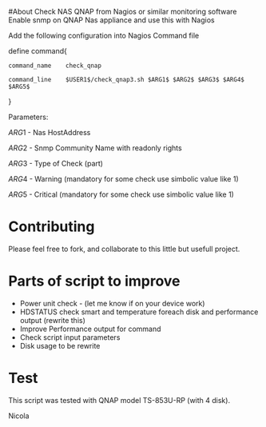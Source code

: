 #About
Check NAS QNAP from Nagios or similar monitoring software
Enable snmp on QNAP Nas appliance and use this with Nagios

Add the following configuration into Nagios Command file

define command{

	command_name 	check_qnap
	
	command_line 	$USER1$/check_qnap3.sh $ARG1$ $ARG2$ $ARG3$ $ARG4$ $ARG5$
	
}

Parameters:

$ARG1$ - Nas HostAddress

$ARG2$ - Snmp Community Name with readonly rights

$ARG3$ - Type of Check (part)

$ARG4$ - Warning  (mandatory for some check use simbolic value like 1)

$ARG5$ - Critical (mandatory for some check use simbolic value like 1)


# Contributing
Please feel free to fork, and collaborate to this little but usefull project.

# Parts of script to improve
- Power unit check - (let me know if on your device work)
- HDSTATUS check smart and temperature foreach disk and performance output (rewrite this)
- Improve Performance output for command
- Check script input parameters
- Disk usage to be rewrite

# Test
This script was tested with QNAP model TS-853U-RP (with 4 disk). 

Nicola
